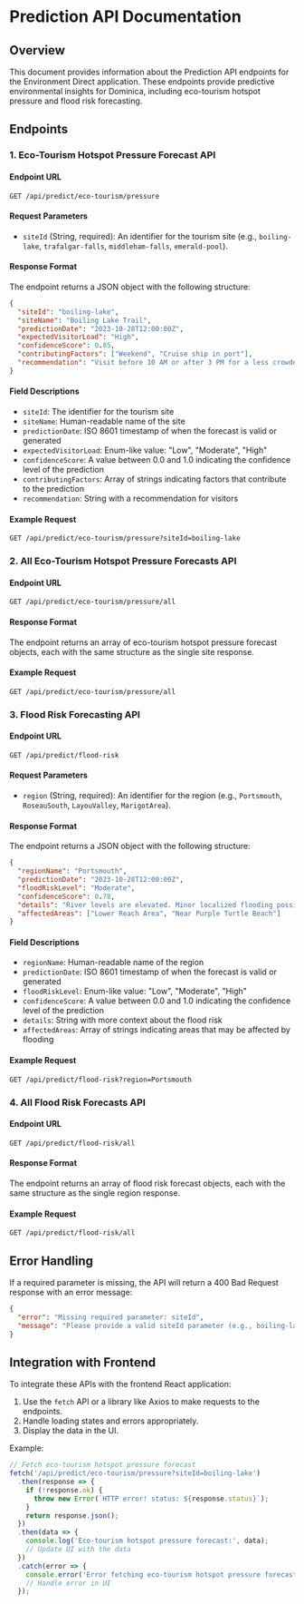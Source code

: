# Prediction API Documentation

## Overview
This document provides information about the Prediction API endpoints for the Environment Direct application. These endpoints provide predictive environmental insights for Dominica, including eco-tourism hotspot pressure and flood risk forecasting.

## Endpoints

### 1. Eco-Tourism Hotspot Pressure Forecast API

#### Endpoint URL
```
GET /api/predict/eco-tourism/pressure
```

#### Request Parameters
- `siteId` (String, required): An identifier for the tourism site (e.g., `boiling-lake`, `trafalgar-falls`, `middleham-falls`, `emerald-pool`).

#### Response Format
The endpoint returns a JSON object with the following structure:

```json
{
  "siteId": "boiling-lake",
  "siteName": "Boiling Lake Trail",
  "predictionDate": "2023-10-28T12:00:00Z",
  "expectedVisitorLoad": "High",
  "confidenceScore": 0.85,
  "contributingFactors": ["Weekend", "Cruise ship in port"],
  "recommendation": "Visit before 10 AM or after 3 PM for a less crowded experience."
}
```

#### Field Descriptions
- `siteId`: The identifier for the tourism site
- `siteName`: Human-readable name of the site
- `predictionDate`: ISO 8601 timestamp of when the forecast is valid or generated
- `expectedVisitorLoad`: Enum-like value: "Low", "Moderate", "High"
- `confidenceScore`: A value between 0.0 and 1.0 indicating the confidence level of the prediction
- `contributingFactors`: Array of strings indicating factors that contribute to the prediction
- `recommendation`: String with a recommendation for visitors

#### Example Request
```
GET /api/predict/eco-tourism/pressure?siteId=boiling-lake
```

### 2. All Eco-Tourism Hotspot Pressure Forecasts API

#### Endpoint URL
```
GET /api/predict/eco-tourism/pressure/all
```

#### Response Format
The endpoint returns an array of eco-tourism hotspot pressure forecast objects, each with the same structure as the single site response.

#### Example Request
```
GET /api/predict/eco-tourism/pressure/all
```

### 3. Flood Risk Forecasting API

#### Endpoint URL
```
GET /api/predict/flood-risk
```

#### Request Parameters
- `region` (String, required): An identifier for the region (e.g., `Portsmouth`, `RoseauSouth`, `LayouValley`, `MarigotArea`).

#### Response Format
The endpoint returns a JSON object with the following structure:

```json
{
  "regionName": "Portsmouth",
  "predictionDate": "2023-10-28T12:00:00Z",
  "floodRiskLevel": "Moderate",
  "confidenceScore": 0.78,
  "details": "River levels are elevated. Minor localized flooding possible in coastal areas if heavy showers persist.",
  "affectedAreas": ["Lower Reach Area", "Near Purple Turtle Beach"]
}
```

#### Field Descriptions
- `regionName`: Human-readable name of the region
- `predictionDate`: ISO 8601 timestamp of when the forecast is valid or generated
- `floodRiskLevel`: Enum-like value: "Low", "Moderate", "High"
- `confidenceScore`: A value between 0.0 and 1.0 indicating the confidence level of the prediction
- `details`: String with more context about the flood risk
- `affectedAreas`: Array of strings indicating areas that may be affected by flooding

#### Example Request
```
GET /api/predict/flood-risk?region=Portsmouth
```

### 4. All Flood Risk Forecasts API

#### Endpoint URL
```
GET /api/predict/flood-risk/all
```

#### Response Format
The endpoint returns an array of flood risk forecast objects, each with the same structure as the single region response.

#### Example Request
```
GET /api/predict/flood-risk/all
```

## Error Handling

If a required parameter is missing, the API will return a 400 Bad Request response with an error message:

```json
{
  "error": "Missing required parameter: siteId",
  "message": "Please provide a valid siteId parameter (e.g., boiling-lake, trafalgar-falls, middleham-falls)"
}
```

## Integration with Frontend

To integrate these APIs with the frontend React application:

1. Use the `fetch` API or a library like Axios to make requests to the endpoints.
2. Handle loading states and errors appropriately.
3. Display the data in the UI.

Example:

```javascript
// Fetch eco-tourism hotspot pressure forecast
fetch('/api/predict/eco-tourism/pressure?siteId=boiling-lake')
  .then(response => {
    if (!response.ok) {
      throw new Error(`HTTP error! status: ${response.status}`);
    }
    return response.json();
  })
  .then(data => {
    console.log('Eco-tourism hotspot pressure forecast:', data);
    // Update UI with the data
  })
  .catch(error => {
    console.error('Error fetching eco-tourism hotspot pressure forecast:', error);
    // Handle error in UI
  });
```